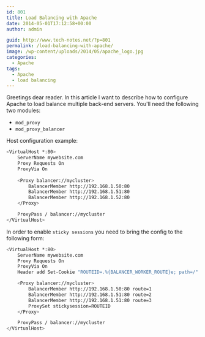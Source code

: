 ```yaml
---
id: 801
title: Load Balancing with Apache
date: 2014-05-01T17:12:58+00:00
author: admin

guid: http://www.tech-notes.net/?p=801
permalink: /load-balancing-with-apache/
image: /wp-content/uploads/2014/05/apache_logo.jpg
categories:
  - Apache
tags:
  - Apache
  - load balancing
---
```

Greetings dear reader. In this article I want to describe how to configure Apache to load balance multiple back-end servers.
You'll need the following two modules:
* `mod_proxy`
* `mod_proxy_balancer`

Host configuration example:
```bash
<VirtualHost *:80>
	ServerName mywebsite.com
	Proxy Requests On
	ProxyVia On
	
	<Proxy balancer://mycluster>
		BalancerMember http://192.168.1.50:80
		BalancerMember http://192.168.1.51:80
		BalancerMember http://192.168.1.52:80
	</Proxy>

	ProxyPass / balancer://mycluster
</VirtualHost>
```

In order to enable `sticky sessions` you need to bring the config to the following form:
```bash
<VirtualHost *:80>
	ServerName mywebsite.com
	Proxy Requests On
	ProxyVia On
	Header add Set-Cookie "ROUTEID=.%{BALANCER_WORKER_ROUTE}e; path=/" env=BALANCER_ROUTE_CHANGED

	<Proxy balancer://mycluster>
		BalancerMember http://192.168.1.50:80 route=1
		BalancerMember http://192.168.1.51:80 route=2
		BalancerMember http://192.168.1.51:80 route=3
		ProxySet stickysession=ROUTEID
	</Proxy>

	ProxyPass / balancer://mycluster
</VirtualHost>
```